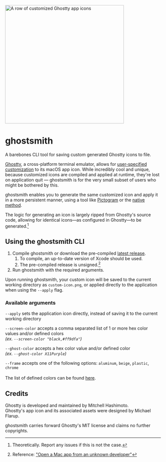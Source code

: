 <img height="auto" width="384" alt="A row of customized Ghostty app icons" src="https://github.com/user-attachments/assets/d7812578-1e72-4320-9087-bd6662eabf35">

# ghostsmith

A barebones CLI tool for saving custom generated Ghostty icons to file.

[Ghostty](https://ghostty.org), a cross-platform terminal emulator, allows for [user-specified customization](https://ghostty.org/docs/config/reference#macos-icon) to its macOS app icon. While incredibly cool and unique, because customized icons are compiled and applied at runtime, they're lost on application quit — ghostsmith is for the very small subset of users who might be bothered by this.

ghostsmith enables you to generate the same customized icon and apply it in a more persistent manner, using a tool like [Pictogram](https://pictogramapp.com) or the [native method](https://9to5mac.com/2021/11/08/change-mac-icons/).

The logic for generating an icon is largely ripped from Ghostty's source code, allowing for identical icons—as configured in Ghostty—to be generated.[^1]

[^1]: Theoretically. Report any issues if this is not the case.

## Using the ghostsmith CLI

1. Compile ghostsmith or download the pre-compiled [latest release](https://github.com/vandorsx/ghostsmith/releases/latest).
   1. To compile, an up-to-date version of Xcode should be used.
   2. The pre-compiled release is unsigned.[^2]
2. Run ghostsmith with the required arguments.

Upon running ghostsmith, your custom icon will be saved to the current working directory as `custom-icon.png`, or applied directly to the application when using the `--apply` flag.

[^2]: Reference: ["Open a Mac app from an unknown developer"](https://support.apple.com/guide/mac-help/open-a-mac-app-from-an-unknown-developer-mh40616/mac)

### Available arguments

`--apply` sets the application icon directly, instead of saving it to the current working directory

`--screen-color` accepts a comma separated list of 1 or more hex color values and/or defined colors\
*(ex. `--screen-color "black,#ff9dfa"`)*

`--ghost-color` accepts a hex color value and/or defined color\
*(ex. `--ghost-color X11Purple`)*

`--frame` accepts one of the following options: `aluminum`, `beige`, `plastic`, `chrome`
\
\
The list of defined colors can be found [here](https://github.com/vandorsx/ghostsmith/blob/main/src/assets/rgb.txt).

## Credits

Ghostty is developed and maintained by Mitchell Hashimoto.\
Ghostty's app icon and its associated assets were designed by Michael Flarup.

ghostsmith carries forward Ghostty's MIT license and claims no further copyrights.
